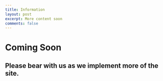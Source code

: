 ```yaml
---
title: Information
layout: post
excerpt: More content soon
comments: false
---
```


# Coming Soon

## Please bear with us as we implement more of the site.